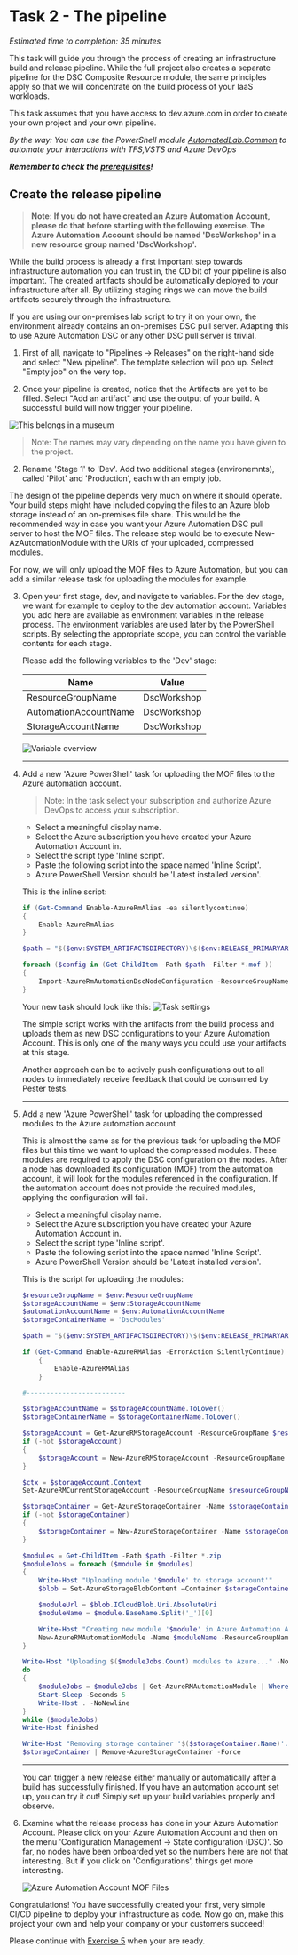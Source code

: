 # Task 2 - The pipeline

*Estimated time to completion: 35 minutes*

This task will guide you through the process of creating an infrastructure build and release pipeline. While the full project also creates a separate pipeline for the DSC Composite Resource module, the same principles apply so that we will concentrate on the build process of your IaaS workloads.  

This task assumes that you have access to dev.azure.com in order to create your own project and your own pipeline.  

*By the way: You can use the PowerShell module [AutomatedLab.Common](https://github.com/automatedlab/automatedlab.common) to automate your interactions with TFS,VSTS and Azure DevOps*

***Remember to check the [prerequisites](../CheckPrereq.ps1)!***

## Create the release pipeline

>**Note: If you do not have created an Azure Automation Account, please do that before starting with the following exercise. The Azure Automation Account should be named 'DscWorkshop' in a new resource group named 'DscWorkshop'.**

While the build process is already a first important step towards infrastructure automation you can trust in, the CD bit of your pipeline is also important. The created artifacts should be automatically deployed to your infrastructure after all. By utilizing staging rings we can move the build artifacts securely through the infrastructure.

If you are using our on-premises lab script to try it on your own, the environment already contains an on-premises DSC pull server. Adapting this to use Azure Automation DSC or any other DSC pull server is trivial.

1. First of all, navigate to "Pipelines -> Releases" on the right-hand side and select "New pipeline".
The template selection will pop up. Select "Empty job" on the very top.

1. Once your pipeline is created, notice that the Artifacts are yet to be filled. Select "Add an artifact" and use the output of your build. A successful build will now trigger your pipeline.

![This belongs in a museum](./img/AddArtifact.png)

> Note: The names may vary depending on the name you have given to the project.

2. Rename 'Stage 1' to 'Dev'. Add two additional stages (environemnts), called 'Pilot' and 'Production', each with an empty job.

The design of the pipeline depends very much on where it should operate. Your build steps might have included copying the files to an Azure blob storage instead of an on-premises file share. This would be the recommended way in case you want your Azure Automation DSC pull server to host the MOF files. The release step would be to execute New-AzAutomationModule with the URIs of your uploaded, compressed modules.

For now, we will only upload the MOF files to Azure Automation, but you can add a similar release task for uploading the modules for example.

3. Open your first stage, dev, and navigate to variables. For the dev stage, we want for example to deploy to the dev automation account. Variables you add here are available as environment variables in the release process. The environment variables are used later by the PowerShell scripts. By selecting the appropriate scope, you can control the variable contents for each stage.

    Please add the following variables to the 'Dev' stage:

    |Name | Value
    |-|-|
    ResourceGroupName | DscWorkshop
    AutomationAccountName | DscWorkshop
    StorageAccountName | DscWorkshop

    ![Variable overview](./img/ReleaseVariables.png)

    ---

4. Add a new 'Azure PowerShell' task for uploading the MOF files to the Azure automation account.

    > Note: In the task select your subscription and authorize Azure DevOps to access your subscription.

    - Select a meaningful display name.
    - Select the Azure subscription you have created your Azure Automation Account in.
    - Select the script type 'Inline script'.
    - Paste the following script into the space named 'Inline Script'.
    - Azure PowerShell Version should be 'Latest installed version'.

    This is the inline script:

    ```powershell
    if (Get-Command Enable-AzureRmAlias -ea silentlycontinue)
    {
        Enable-AzureRmAlias
    }

    $path = "$($env:SYSTEM_ARTIFACTSDIRECTORY)\$($env:RELEASE_PRIMARYARTIFACTSOURCEALIAS)\MOF"

    foreach ($config in (Get-ChildItem -Path $path -Filter *.mof ))
    {
        Import-AzureRmAutomationDscNodeConfiguration -ResourceGroupName $env:ResourceGroupName -AutomationAccountName $env:AutomationAccountName -Path $config.FullName -ConfigurationName $config.BaseName -Verbose -Force
    }
    ```

    Your new task should look like this:
    ![Task settings](./img/AutomationDscTask.png)

    The simple script works with the artifacts from the build process and uploads them as new DSC configurations to your Azure Automation Account. This is only one of the many ways you could use your artifacts at this stage.

    Another approach can be to actively push configurations out to all nodes to immediately receive feedback that could be consumed by Pester tests.

    ---

5. Add a new 'Azure PowerShell' task for uploading the compressed modules to the Azure automation account

    This is almost the same as for the previous task for uploading the MOF files but this time we want to upload the compressed modules. These modules are required to apply the DSC configuration on the nodes. After a node has downloaded its configuration (MOF) from the automation account, it will look for the modules referenced in the configuration. If the automation account does not provide the required modules, applying the configuration will fail.

    - Select a meaningful display name.
    - Select the Azure subscription you have created your Azure Automation Account in.
    - Select the script type 'Inline script'.
    - Paste the following script into the space named 'Inline Script'.
    - Azure PowerShell Version should be 'Latest installed version'.

    This is the script for uploading the modules:

    ```powerShell
    $resourceGroupName = $env:ResourceGroupName
    $storageAccountName = $env:StorageAccountName 
    $automationAccountName = $env:AutomationAccountName
    $storageContainerName = 'DscModules'

    $path = "$($env:SYSTEM_ARTIFACTSDIRECTORY)\$($env:RELEASE_PRIMARYARTIFACTSOURCEALIAS)\Compressed Modules"

    if (Get-Command Enable-AzureRMAlias -ErrorAction SilentlyContinue)
        {
            Enable-AzureRMAlias
        }

    #-------------------------

    $storageAccountName = $storageAccountName.ToLower()
    $storageContainerName = $storageContainerName.ToLower()

    $storageAccount = Get-AzureRMStorageAccount -ResourceGroupName $resourceGroupName -Name $storageAccountName -ErrorAction SilentlyContinue
    if (-not $storageAccount)
    {
        $storageAccount = New-AzureRMStorageAccount -ResourceGroupName $resourceGroupName -Name $storageAccountName -Location WestEurope -SkuName Standard_GRS
    }

    $ctx = $storageAccount.Context
    Set-AzureRMCurrentStorageAccount -ResourceGroupName $resourceGroupName -Name $storageAccountName | Out-Null

    $storageContainer = Get-AzureStorageContainer -Name $storageContainerName -Context $ctx -ErrorAction SilentlyContinue
    if (-not $storageContainer)
    {
        $storageContainer = New-AzureStorageContainer -Name $storageContainerName -Context $ctx -Permission Blob
    }

    $modules = Get-ChildItem -Path $path -Filter *.zip
    $moduleJobs = foreach ($module in $modules)
    {
        Write-Host "Uploading module '$module' to storage account'"
        $blob = Set-AzureStorageBlobContent –Container $storageContainerName -File $module.FullName -Blob $module.Name -Force

        $moduleUrl = $blob.ICloudBlob.Uri.AbsoluteUri
        $moduleName = $module.BaseName.Split('_')[0]

        Write-Host "Creating new module '$module' in Azure Automation Account"
        New-AzureRMAutomationModule -Name $moduleName -ResourceGroupName $resourceGroupName -AutomationAccountName $automationAccountName -ContentLinkUri $moduleUrl
    }

    Write-Host "Uploading $($moduleJobs.Count) modules to Azure..." -NoNewline
    do
    {
        $moduleJobs = $moduleJobs | Get-AzureRMAutomationModule | Where-Object { $_.ProvisioningState -ne 'Succeeded' }
        Start-Sleep -Seconds 5
        Write-Host . -NoNewline
    }
    while ($moduleJobs)
    Write-Host finished

    Write-Host "Removing storage container '$($storageContainer.Name)'."
    $storageContainer | Remove-AzureStorageContainer -Force
    ```

    ---

    You can trigger a new release either manually or automatically after a build has successfully finished. If you have an automation account set up, you can try it out! Simply set up your build variables properly and observe.

6. Examine what the release process has done in your Azure Automation Account. Please click on your Azure Automation Account and then on the menu 'Configuration Management -> State configuration (DSC)'. So far, no nodes have been onboarded yet so the numbers here are not that interesting. But if you click on 'Configurations', things get more interesting.

    ![Azure Automation Account MOF Files](img/DscResourcesOnAzureAA.png)

Congratulations! You have successfully created your first, very simple CI/CD pipeline to deploy your infrastructure as code. Now go on, make this project your own and help your company or your customers succeed!

Please continue with [Exercise 5](Exercise5.md) when your are ready.
